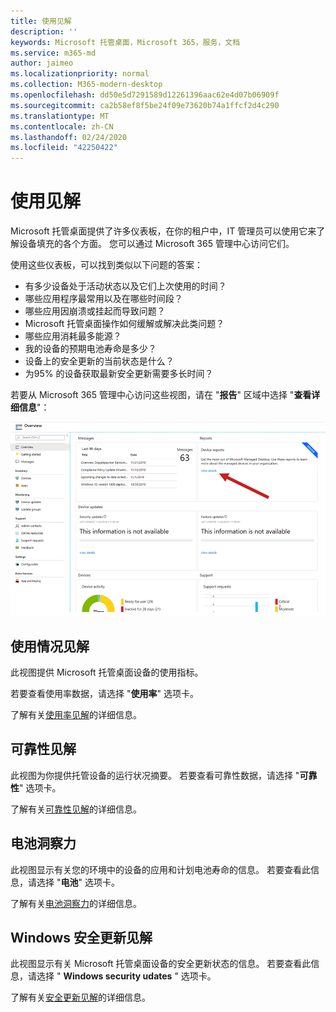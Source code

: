 ```yaml
---
title: 使用见解
description: ''
keywords: Microsoft 托管桌面，Microsoft 365，服务，文档
ms.service: m365-md
author: jaimeo
ms.localizationpriority: normal
ms.collection: M365-modern-desktop
ms.openlocfilehash: dd50e5d7291589d12261396aac62e4d07b06909f
ms.sourcegitcommit: ca2b58ef8f5be24f09e73620b74a1ffcf2d4c290
ms.translationtype: MT
ms.contentlocale: zh-CN
ms.lasthandoff: 02/24/2020
ms.locfileid: "42250422"
---
```

# <a name="work-with-insights"></a>使用见解

Microsoft 托管桌面提供了许多仪表板，在你的租户中，IT 管理员可以使用它来了解设备填充的各个方面。 您可以通过 Microsoft 365 管理中心访问它们。

使用这些仪表板，可以找到类似以下问题的答案：

- 有多少设备处于活动状态以及它们上次使用的时间？
- 哪些应用程序最常用以及在哪些时间段？
- 哪些应用因崩溃或挂起而导致问题？
- Microsoft 托管桌面操作如何缓解或解决此类问题？
- 哪些应用消耗最多能源？
- 我的设备的预期电池寿命是多少？
- 设备上的安全更新的当前状态是什么？
- 为95% 的设备获取最新安全更新需要多长时间？

若要从 Microsoft 365 管理中心访问这些视图，请在 "**报告**" 区域中选择 "**查看详细信息**"：

![右上角带有 "报告" 区域，其中包含设备报告卡和 "查看详细信息" 链接。](../../media/insights_overview.png)



## <a name="usage-insights"></a>使用情况见解
此视图提供 Microsoft 托管桌面设备的使用指标。 

若要查看使用率数据，请选择 "**使用率**" 选项卡。

了解有关[使用率见解](usage-insights.md)的详细信息。

## <a name="reliability-insights"></a>可靠性见解
此视图为你提供托管设备的运行状况摘要。 若要查看可靠性数据，请选择 "**可靠性**" 选项卡。

了解有关[可靠性见解](reliability-insights.md)的详细信息。

## <a name="battery-insights"></a>电池洞察力
此视图显示有关您的环境中的设备的应用和计划电池寿命的信息。 若要查看此信息，请选择 "**电池**" 选项卡。

了解有关[电池洞察力](battery-insights.md)的详细信息。

## <a name="windows-security-update-insights"></a>Windows 安全更新见解

此视图显示有关 Microsoft 托管桌面设备的安全更新状态的信息。 若要查看此信息，请选择 " **Windows security udates** " 选项卡。

了解有关[安全更新见解](security-update-insights.md)的详细信息。
